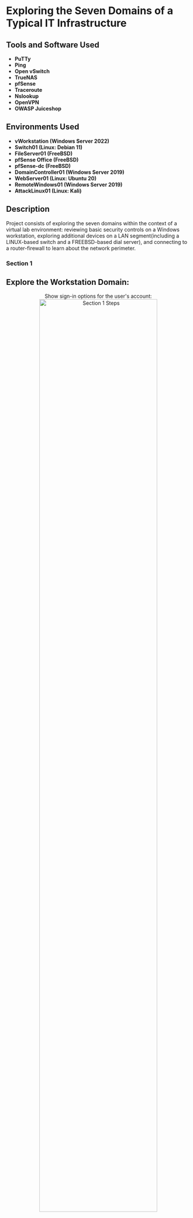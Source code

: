 <h1>Exploring the Seven Domains of a Typical IT Infrastructure</h1>

<h2>Tools and Software Used</h2>

- <b>PuTTy</b> 
- <b>Ping</b>
- <b>Open vSwitch</b> 
- <b>TrueNAS</b>
- <b>pfSense</b> 
- <b>Traceroute</b>
- <b>Nslookup</b> 
- <b>OpenVPN</b>
- <b>OWASP Juiceshop</b> 

<h2>Environments Used </h2>

- <b>vWorkstation (Windows Server 2022)</b> 
- <b>Switch01 (Linux: Debian 11)</b>
- <b>FileServer01 (FreeBSD)</b>
- <b>pfSense Office (FreeBSD)</b>
- <b>pfSense-dc (FreeBSD)</b>
- <b>DomainController01 (Windows Server 2019)</b>
- <b>WebServer01 (Linux: Ubuntu 20)</b>
- <b>RemoteWindows01 (Windows Server 2019)</b>
- <b>AttackLinux01 (Linux: Kali)</b>
 
<h2>Description</h2>
Project consists of exploring the seven domains within the context of a virtual lab environment: reviewing basic security controls on a Windows workstation, exploring additional devices on a LAN segment(including a LINUX-based switch and a FREEBSD-based dial server), and connecting to a router-firewall to learn about the network perimeter.
<br />

### Section 1

<h2>Explore the Workstation Domain:</h2>








<p align="center">
Show sign-in options for the user's account: <br/>
<img src="https://i.imgur.com/Hb10h22.png" height="80%" width="80%" alt="Section 1 Steps"/>
<br />
<br />
View configured update policies page:  <br/>
<img src="https://i.imgur.com/9S721Q5.png" height="80%" width="80%" alt="Section 1 Steps"/>
<br />
<br />
View virus and threat protection settings: <br/>
<img src="https://i.imgur.com/9YXgEnl.png" height="80%" width="80%" alt="Section 1 Steps"/>
<br />
<br />
Show security warning from attempting to run an executable file:  <br/>
<img src="https://i.imgur.com/SiOcTif.png" height="80%" width="80%" alt="Section 1n Steps"/>
<br />
<br />
Show the blocked attachment message:  <br/>
<img src="https://i.imgur.com/MhGHBvc.png" height="80%" width="80%" alt="Disk Sanitization Steps"/>
<br />
<br />
Show successful connection to the user folder:  <br/>
<img src="https://i.imgur.com/nKyuwco.png" height="80%" width="80%" alt="Disk Sanitization Steps"/>
<br />
<br />
Show the failed connection to another user folder:  <br/>
<img src="https://i.imgur.com/ATA0Ap2.png" height="80%" width="80%" alt="Disk Sanitization Steps"/>
<br />
<br />
Show the successful connection to the Marketing shared folder:  <br/>
<img src="https://i.imgur.com/LqeeoBo.png" height="80%" width="80%" alt="Disk Sanitization Steps"/>
<br />
<br />
Show the failed connection to another shared folder:  <br/>
<img src="https://i.imgur.com/tyzg3TR.png" height="80%" width="80%" alt="Disk Sanitization Steps"/>

 <h2>Explore the LAN Domain:</h2>







<p align="center">
Show vWorkstation's original ARP table: <br/>
<img src="https://i.imgur.com/yJlmNOa.png" height="80%" width="80%" alt="Section 1 Steps"/>
<br />
<br />
Show VWorkstation's updated ARP table::  <br/>
<img src="https://i.imgur.com/4L7aLKq.pngS" height="80%" width="80%" alt="Section 1 Steps"/>
<br />
<br />
Show Switch01 forwarding table: <br/>
<img src="https://i.imgur.com/g9w9wNB.png" height="80%" width="80%" alt="Section 1 Steps"/>
<br />
<br />
Show contents of the Employees directory:  <br/>
<img src="https://i.imgur.com/HhM5T8J.png" height="80%" width="80%" alt="Section 1n Steps"/>

 <h2>Explore the LAN-to-WAN Domain:</h2>







<p align="center">
Show the Outbound NAT settings: <br/>
<img src="https://i.imgur.com/tcTyMUE.png" height="80%" width="80%" alt="Section 1 Steps"/>
<br />
<br />
Show the permissive LAN rules::  <br/>
<img src="https://i.imgur.com/tcTyMUE.png" height="80%" width="80%" alt="Section 1 Steps"/>
<br />
<br />
Show the Static Routes page: <br/>
<img src="https://i.imgur.com/nCIbXbg.png" height="80%" width="80%" alt="Section 1 Steps"/>
<br />
<br />
Show the result of your tracert to the pfSense=dc appliance:  <br/>
<img src="https://i.imgur.com/cdFHBiU.png" height="80%" width="80%" alt="Section 1n Steps"/>
<br />
<br />
Show the Port Forward rules for the web server: <br/>
<img src="https://i.imgur.com/nCIbXbg.png" height="80%" width="80%" alt="Section 1 Steps"/>
<br />
<br />
Show the DMZ firewall rules: <br/>
<img src="https://i.imgur.com/nCIbXbg.png" height="80%" width="80%" alt="Section 1 Steps"/>

 ### Section 2

<h2>Explore the WAN Domain:</h2>










<p align="center">
Show the static route for the point-to-point connection: <br/>
<img src="https://i.imgur.com/tcTyMUE.png" height="80%" width="80%" alt="Section 1 Steps"/>
<br />
<br />
Show the BPG neighbor ping results:  <br/>
<img src="https://i.imgur.com/tcTyMUE.png" height="80%" width="80%" alt="Section 1 Steps"/>
<br />
<br />
Show the traceroute to the file server: <br/>
<img src="https://i.imgur.com/nCIbXbg.png" height="80%" width="80%" alt="Section 1 Steps"/>
<br />
<br />

 <h2>Explore the Remote Access Domain:</h2>










<p align="center">
Show the successful connection to the email server: <br/>
<img src="https://i.imgur.com/tcTyMUE.png" height="80%" width="80%" alt="Section 1 Steps"/>
<br />
<br />
Document whether the VPN connection is a split tunnel or full tunnel, based on tracert results: <br/>
<img src="https://i.imgur.com/tcTyMUE.png" height="80%" width="80%" alt="Section 1 Steps"/>
<br />
<br />
Show the successful reverse DNS lookup for the internet host: <br/>
<img src="https://i.imgur.com/tcTyMUE.png" height="80%" width="80%" alt="Section 1 Steps"/>
<br />
<br />

 <h2>Explore the System/Application Domain:</h2>










<p align="center">
Show the whoami results: <br/>
<img src="https://i.imgur.com/tcTyMUE.png" height="80%" width="80%" alt="Section 1 Steps"/>
<br />
<br />
Show the members of the Developers AD group:  <br/>
<img src="https://i.imgur.com/tcTyMUE.png" height="80%" width="80%" alt="Section 1 Steps"/>
<br />
<br />
Show the password policy settings in the Group Policy Management Console: <br/>
<img src="https://i.imgur.com/nCIbXbg.png" height="80%" width="80%" alt="Section 1 Steps"/>
<br />
<br />
Show the DNS entries:  <br/>
<img src="https://i.imgur.com/cdFHBiU.png" height="80%" width="80%" alt="Section 1n Steps"/>
<br />
<br />
Show the Docker service status:  <br/>
<img src="https://i.imgur.com/JL945Ga.png" height="80%" width="80%" alt="Disk Sanitization Steps"/>
<br />
<br />
Show the juiceshop.com web page:  <br/>
<img src="https://i.imgur.com/K71yaM2.png" height="80%" width="80%" alt="Disk Sanitization Steps"/>
<br />
<br />
Show the disks in the tank volume:  <br/>
<img src="https://i.imgur.com/AeZkvFQ.png" height="80%" width="80%" alt="Disk Sanitization Steps"/>

</p>

<!--
 ```diff
- text in red
+ text in green
! text in orange
# text in gray
@@ text in purple (and bold)@@
```
--!>
